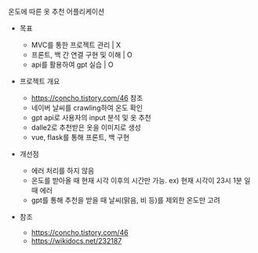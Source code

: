 온도에 따른 옷 추천 어플리케이션

- 목표
    - MVC를 통한 프로젝트 관리 | X
    - 프론트, 백 간 연결 구현 및 이해 | O
    - api를 활용하여 gpt 실습 | O

- 프로젝트 개요
    - https://concho.tistory.com/46 참조
    - 네이버 날씨를 crawling하여 온도 확인
    - gpt api로 사용자의 input 분석 및 옷 추천
    - dalle2로 추천받은 옷을 이미지로 생성
    - vue, flask를 통해 프론트, 백 구현

- 개선점
    - 에러 처리를 하지 않음
    - 온도를 받아올 때 현재 시각 이후의 시간만 가능. ex) 현재 시각이 23시 1분 일 때 에러
    - gpt를 통해 추천을 받을 때 날씨(맑음, 비 등)를 제외한 온도만 고려

- 참조
    - https://concho.tistory.com/46
    - https://wikidocs.net/232187